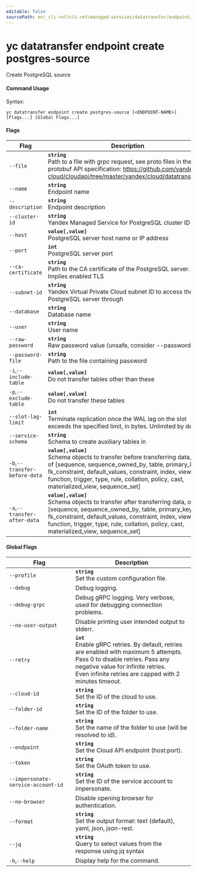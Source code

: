 ```yaml
---
editable: false
sourcePath: en/_cli-ref/cli-ref/managed-services/datatransfer/endpoint/create/postgres-source.md
---
```


# yc datatransfer endpoint create postgres-source

Create PostgreSQL source

#### Command Usage

Syntax: 

`yc datatransfer endpoint create postgres-source [<ENDPOINT-NAME>] [Flags...] [Global Flags...]`

#### Flags

| Flag | Description |
|----|----|
|`--file`|<b>`string`</b><br/>Path to a file with grpc request, see proto files in the protobuf API specification: https://github.com/yandex-cloud/cloudapi/tree/master/yandex/cloud/datatransfer/v1|
|`--name`|<b>`string`</b><br/>Endpoint name|
|`--description`|<b>`string`</b><br/>Endpoint description|
|`--cluster-id`|<b>`string`</b><br/>Yandex Managed Service for PostgreSQL cluster ID|
|`--host`|<b>`value[,value]`</b><br/>PostgreSQL server host name or IP address|
|`--port`|<b>`int`</b><br/>PostgreSQL server port|
|`--ca-certificate`|<b>`string`</b><br/>Path to the CA certificate of the PostgreSQL server. Implies enabled TLS|
|`--subnet-id`|<b>`string`</b><br/>Yandex Virtual Private Cloud subnet ID to access the PostgreSQL server through|
|`--database`|<b>`string`</b><br/>Database name|
|`--user`|<b>`string`</b><br/>User name|
|`--raw-password`|<b>`string`</b><br/>Raw password value (unsafe, consider --password-file)|
|`--password-file`|<b>`string`</b><br/>Path to the file containing password|
|`-i`,`--include-table`|<b>`value[,value]`</b><br/>Do not transfer tables other than these|
|`-p`,`--exclude-table`|<b>`value[,value]`</b><br/>Do not transfer these tables|
|`--slot-lag-limit`|<b>`int`</b><br/>Terminate replication once the WAL lag on the slot exceeds the specified limit, in bytes. Unlimited by default|
|`--service-schema`|<b>`string`</b><br/>Schema to create auxiliary tables in|
|`-b`,`--transfer-before-data`|<b>`value[,value]`</b><br/>Schema objects to transfer before transferring data, one of [sequence, sequence_owned_by, table, primary_key, fk_constraint, default_values, constraint, index, view, function, trigger, type, rule, collation, policy, cast, materialized_view, sequence_set]|
|`-a`,`--transfer-after-data`|<b>`value[,value]`</b><br/>Schema objects to transfer after transferring data, one of [sequence, sequence_owned_by, table, primary_key, fk_constraint, default_values, constraint, index, view, function, trigger, type, rule, collation, policy, cast, materialized_view, sequence_set]|

#### Global Flags

| Flag | Description |
|----|----|
|`--profile`|<b>`string`</b><br/>Set the custom configuration file.|
|`--debug`|Debug logging.|
|`--debug-grpc`|Debug gRPC logging. Very verbose, used for debugging connection problems.|
|`--no-user-output`|Disable printing user intended output to stderr.|
|`--retry`|<b>`int`</b><br/>Enable gRPC retries. By default, retries are enabled with maximum 5 attempts.<br/>Pass 0 to disable retries. Pass any negative value for infinite retries.<br/>Even infinite retries are capped with 2 minutes timeout.|
|`--cloud-id`|<b>`string`</b><br/>Set the ID of the cloud to use.|
|`--folder-id`|<b>`string`</b><br/>Set the ID of the folder to use.|
|`--folder-name`|<b>`string`</b><br/>Set the name of the folder to use (will be resolved to id).|
|`--endpoint`|<b>`string`</b><br/>Set the Cloud API endpoint (host:port).|
|`--token`|<b>`string`</b><br/>Set the OAuth token to use.|
|`--impersonate-service-account-id`|<b>`string`</b><br/>Set the ID of the service account to impersonate.|
|`--no-browser`|Disable opening browser for authentication.|
|`--format`|<b>`string`</b><br/>Set the output format: text (default), yaml, json, json-rest.|
|`--jq`|<b>`string`</b><br/>Query to select values from the response using jq syntax|
|`-h`,`--help`|Display help for the command.|
